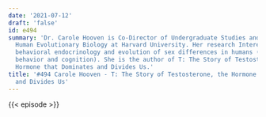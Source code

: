 ```yaml
---
date: '2021-07-12'
draft: 'false'
id: e494
summary: 'Dr. Carole Hooven is Co-Director of Undergraduate Studies and Lecturer in
  Human Evolutionary Biology at Harvard University. Her research Interests include
  behavioral endocrinology and evolution of sex differences in humans (physiology,
  behavior and cognition). She is the author of T: The Story of Testosterone, the
  Hormone that Dominates and Divides Us.'
title: '#494 Carole Hooven - T: The Story of Testosterone, the Hormone that Dominates
  and Divides Us'
---
```

{{< episode >}}
